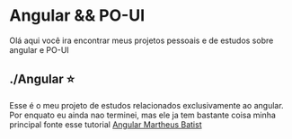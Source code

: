# Angular && PO-UI
Olá aqui você ira encontrar meus projetos pessoais e de estudos sobre angular e PO-UI
## ./Angular ⭐ 
Esse é o meu projeto de estudos relacionados exclusivamente ao angular. Por enquato eu ainda nao terminei, mas ele ja tem bastante coisa minha principal fonte esse tutorial [Angular Martheus Batist](https://www.youtube.com/watch?v=vJt_K1bFUeA&list=PLnDvRpP8Bnex2GQEN0768_AxZg_RaIGmw&ab_channel=MatheusBattisti-HoradeCodar)
